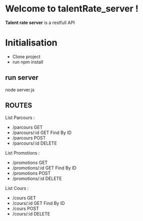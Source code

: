 # Welcome to talentRate_server !
**Talent rate server** is a restfull API 


# Initialisation
- Clone project
- run npm install

## run server

node server.js

## ROUTES

List Parcours : 
  - /parcours GET
  - /parcours/:id GET Find By ID
  - /parcours POST
  - /parcours/:id DELETE
  
 List Promotions : 
  - /promotions GET
  - /promotions/:id GET Find By ID
  - /promotions POST
  - /promotions/:id DELETE
  
 List Cours :
  - /cours GET
  - /cours/:id GET Find By ID
  - /cours POST
  - /cours/:id DELETE

